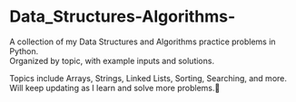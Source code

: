 # Data_Structures-Algorithms-
A collection of my Data Structures and Algorithms practice problems in Python.  
Organized by topic, with example inputs and solutions.  

Topics include Arrays, Strings, Linked Lists, Sorting, Searching, and more.  
Will keep updating as I learn and solve more problems.🌸

